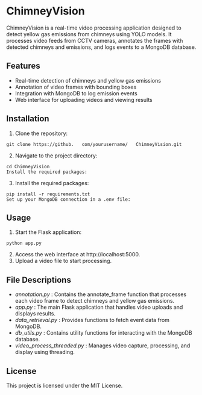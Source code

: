 # ChimneyVision
ChimneyVision is a real-time video processing application designed to detect yellow gas emissions from chimneys using YOLO models. It processes video feeds from CCTV cameras, annotates the frames with detected chimneys and emissions, and logs events to a MongoDB database.

## Features
- Real-time detection of chimneys and yellow gas emissions
- Annotation of video frames with bounding boxes
- Integration with MongoDB to log emission events
- Web interface for uploading videos and viewing results

## Installation
1. Clone the repository:   

```
git clone https://github.   com/yourusername/   ChimneyVision.git
```


2. Navigate to the project directory:

```
cd ChimneyVision
Install the required packages:
```

3. Install the required packages:

```
pip install -r requirements.txt
Set up your MongoDB connection in a .env file:
```

## Usage

1. Start the Flask application:

```
python app.py
```
2. Access the web interface at http://localhost:5000.
3. Upload a video file to start processing.

## File Descriptions
- *annotation.py* : Contains the annotate_frame function that processes each video frame to detect chimneys and yellow gas emissions.
- *app.py* : The main Flask application that handles video uploads and displays results.
- *data_retrieval.py* : Provides functions to fetch event data from MongoDB.
- *db_utils.py* : Contains utility functions for interacting with the MongoDB database.
- *video_process_threaded.py* : Manages video capture, processing, and display using threading.

## License
This project is licensed under the MIT License.